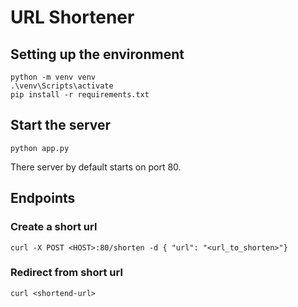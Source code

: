 # URL Shortener

## Setting up the environment
```shell
python -m venv venv
.\venv\Scripts\activate
pip install -r requirements.txt
```

## Start the server
```shell
python app.py
```
There server by default starts on port 80.

## Endpoints
### Create a short url
```shell
curl -X POST <HOST>:80/shorten -d { "url": "<url_to_shorten>"}
```

### Redirect from short url
```shell
curl <shortend-url>
```
